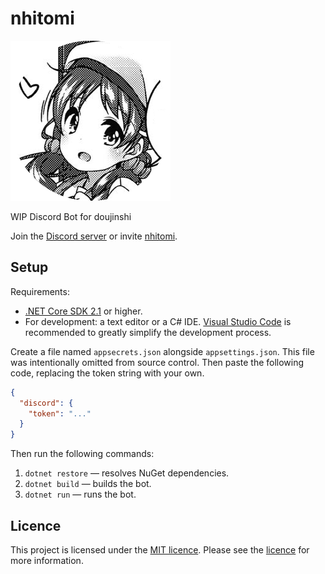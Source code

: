 <!--
 Copyright (c) 2018 phosphene47

 This software is released under the MIT License.
 https://opensource.org/licenses/MIT
-->

# nhitomi

![nhitomi](nhitomi_rounded.png)

WIP Discord Bot for doujinshi

Join the [Discord server](https://discord.gg/bf3q7RM) or invite [nhitomi](https://discordapp.com/oauth2/authorize?client_id=515386276543725568&scope=bot&permissions=347200).

## Setup

Requirements:

- [.NET Core SDK 2.1](https://www.microsoft.com/net/learn/get-started) or higher.
- For development: a text editor or a C# IDE. [Visual Studio Code](https://code.visualstudio.com) is recommended to greatly simplify the development process.

Create a file named `appsecrets.json` alongside `appsettings.json`. This file was intentionally omitted from source control. Then paste the following code, replacing the token string with your own.

```json
{
  "discord": {
    "token": "..."
  }
}
```

Then run the following commands:

1. `dotnet restore` — resolves NuGet dependencies.
2. `dotnet build` — builds the bot.
3. `dotnet run` — runs the bot.

## Licence

This project is licensed under the [MIT licence](https://opensource.org/licenses/MIT). Please see the [licence](LICENCE) for more information.
